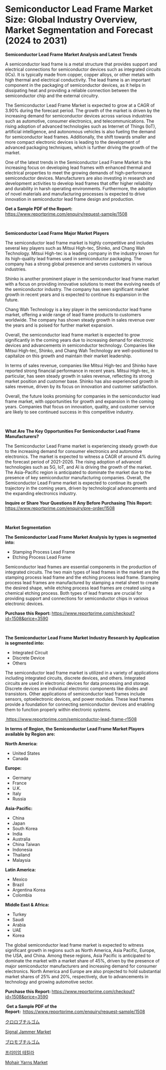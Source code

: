 <p><h1>Semiconductor Lead Frame Market Size: Global Industry Overview, Market Segmentation and Forecast (2024 to 2031)</h1></p><p><strong>Semiconductor Lead Frame Market Analysis and Latest Trends</strong></p>
<p><p>A semiconductor lead frame is a metal structure that provides support and electrical connections for semiconductor devices such as integrated circuits (ICs). It is typically made from copper, copper alloys, or other metals with high thermal and electrical conductivity. The lead frame is an important component in the packaging of semiconductor devices, as it helps in dissipating heat and providing a reliable connection between the semiconductor chip and the external circuitry.</p><p>The Semiconductor Lead Frame Market is expected to grow at a CAGR of 3.90% during the forecast period. The growth of the market is driven by the increasing demand for semiconductor devices across various industries such as automotive, consumer electronics, and telecommunications. The rising adoption of advanced technologies such as Internet of Things (IoT), artificial intelligence, and autonomous vehicles is also fueling the demand for semiconductor lead frames. Additionally, the shift towards smaller and more compact electronic devices is leading to the development of advanced packaging techniques, which is further driving the growth of the market.</p><p>One of the latest trends in the Semiconductor Lead Frame Market is the increasing focus on developing lead frames with enhanced thermal and electrical properties to meet the growing demands of high-performance semiconductor devices. Manufacturers are also investing in research and development activities to develop lead frames that offer higher reliability and durability in harsh operating environments. Furthermore, the adoption of novel materials and manufacturing processes is expected to drive innovation in semiconductor lead frame design and production.</p></p>
<p><strong>Get a Sample PDF of the Report:&nbsp;</strong> <a href="https://www.reportprime.com/enquiry/request-sample/1508">https://www.reportprime.com/enquiry/request-sample/1508</a></p>
<p>&nbsp;</p>
<p><strong>Semiconductor Lead Frame Major Market Players</strong></p>
<p><p>The semiconductor lead frame market is highly competitive and includes several key players such as Mitsui High-tec, Shinko, and Chang Wah Technology. Mitsui High-tec is a leading company in the industry known for its high-quality lead frames used in semiconductor packaging. The company has a strong global presence and serves customers in various industries.</p><p>Shinko is another prominent player in the semiconductor lead frame market with a focus on providing innovative solutions to meet the evolving needs of the semiconductor industry. The company has seen significant market growth in recent years and is expected to continue its expansion in the future.</p><p>Chang Wah Technology is a key player in the semiconductor lead frame market, offering a wide range of lead frame products to customers worldwide. The company has shown steady growth in sales revenue over the years and is poised for further market expansion.</p><p>Overall, the semiconductor lead frame market is expected to grow significantly in the coming years due to increasing demand for electronic devices and advancements in semiconductor technology. Companies like Mitsui High-tec, Shinko, and Chang Wah Technology are well-positioned to capitalize on this growth and maintain their market leadership.</p><p>In terms of sales revenue, companies like Mitsui High-tec and Shinko have reported strong financial performance in recent years. Mitsui High-tec, in particular, has seen steady growth in sales revenue, reflecting its strong market position and customer base. Shinko has also experienced growth in sales revenue, driven by its focus on innovation and customer satisfaction.</p><p>Overall, the future looks promising for companies in the semiconductor lead frame market, with opportunities for growth and expansion in the coming years. Companies that focus on innovation, quality, and customer service are likely to see continued success in this competitive industry.</p></p>
<p>&nbsp;</p>
<p><strong>What Are The Key Opportunities For Semiconductor Lead Frame Manufacturers?</strong></p>
<p><p>The Semiconductor Lead Frame market is experiencing steady growth due to the increasing demand for consumer electronics and automotive electronics. The market is expected to witness a CAGR of around 4% during the forecast period of 2021-2026. The rising adoption of advanced technologies such as 5G, IoT, and AI is driving the growth of the market. The Asia-Pacific region is anticipated to dominate the market due to the presence of key semiconductor manufacturing companies. Overall, the Semiconductor Lead Frame market is expected to continue its growth trajectory in the coming years, driven by technological advancements and the expanding electronics industry.</p></p>
<p><strong>Inquire or Share Your Questions If Any Before Purchasing This Report:</strong> <a href="https://www.reportprime.com/enquiry/pre-order/1508">https://www.reportprime.com/enquiry/pre-order/1508</a></p>
<p>&nbsp;</p>
<p><strong>Market Segmentation</strong></p>
<p><strong>The Semiconductor Lead Frame Market Analysis by types is segmented into:</strong></p>
<p><ul><li>Stamping Process Lead Frame</li><li>Etching Process Lead Frame</li></ul></p>
<p><p>Semiconductor lead frames are essential components in the production of integrated circuits. The two main types of lead frames in the market are the stamping process lead frame and the etching process lead frame. Stamping process lead frames are manufactured by stamping a metal sheet to create the desired shape, while etching process lead frames are created using a chemical etching process. Both types of lead frames are crucial for providing support and connections for semiconductor chips in various electronic devices.</p></p>
<p><strong>Purchase this Report:&nbsp;</strong><a href="https://www.reportprime.com/checkout?id=1508&price=3590">https://www.reportprime.com/checkout?id=1508&price=3590</a></p>
<p>&nbsp;</p>
<p><strong>The Semiconductor Lead Frame Market Industry Research by Application is segmented into:</strong></p>
<p><ul><li>Integrated Circuit</li><li>Discrete Device</li><li>Others</li></ul></p>
<p><p>The semiconductor lead frame market is utilized in a variety of applications including integrated circuits, discrete devices, and others. Integrated circuits are used in electronic devices for data processing and storage. Discrete devices are individual electronic components like diodes and transistors. Other applications of semiconductor lead frames include sensors, optoelectronic devices, and power modules. These lead frames provide a foundation for connecting semiconductor devices and enabling them to function properly within electronic systems.</p></p>
<p><a href="https://www.reportprime.com/semiconductor-lead-frame-r1508">&nbsp;https://www.reportprime.com/semiconductor-lead-frame-r1508</a></p>
<p><strong>In terms of Region, the Semiconductor Lead Frame Market Players available by Region are:</strong></p>
<p>
    <p> <strong> North America: </strong>
        <ul>
            <li>United States</li>
            <li>Canada</li>
        </ul>
        </p> 
    <p> <strong> Europe: </strong>
        <ul>
            <li>Germany</li>
            <li>France</li>
            <li>U.K.</li>
            <li>Italy</li>
            <li>Russia</li>
        </ul>
        </p> 
    <p> <strong> Asia-Pacific: </strong>
        <ul>
            <li>China</li>
            <li>Japan</li>
            <li>South Korea</li>
            <li>India</li>
            <li>Australia</li>
            <li>China Taiwan</li>
            <li>Indonesia</li>
            <li>Thailand</li>
            <li>Malaysia</li>
        </ul>
        </p> 
    <p> <strong> Latin America: </strong>
        <ul>
            <li>Mexico</li>
            <li>Brazil</li>
            <li>Argentina Korea</li>
            <li>Colombia</li>
        </ul>
        </p> 
    <p> <strong> Middle East & Africa: </strong>
        <ul>
            <li>Turkey</li>
            <li>Saudi</li>
            <li>Arabia</li>
            <li>UAE</li>
            <li>Korea</li>
        </ul>
    </p>
    </p>
<p><p>The global semiconductor lead frame market is expected to witness significant growth in regions such as North America, Asia Pacific, Europe, the USA, and China. Among these regions, Asia Pacific is anticipated to dominate the market with a market share of 45%, driven by the presence of major semiconductor manufacturers and increasing demand for consumer electronics. North America and Europe are also projected to hold substantial market shares of 25% and 20%, respectively, due to advancements in technology and growing automotive sector.</p></p>
<p><strong>Purchase this Report: </strong><a href="https://www.reportprime.com/checkout?id=1508&price=3590">https://www.reportprime.com/checkout?id=1508&price=3590</a></p>
<p>&nbsp;<strong>Get a Sample PDF of the Report:&nbsp;&nbsp;</strong><a href="https://www.reportprime.com/enquiry/request-sample/1508">https://www.reportprime.com/enquiry/request-sample/1508</a></p>
<p><strong></strong></p>
<p><p><a href="https://github.com/dathomson6534/Market-Research-Report-List-1/blob/main/223901671247.md">クロロブチルゴム</a></p><p><a href="https://github.com/fiixsa/Market-Research-Report-List-2/blob/main/signal-jammer-market.md">Signal Jammer Market</a></p><p><a href="https://github.com/AriMuller2009/Market-Research-Report-List-1/blob/main/839922171246.md">ブロモブチルゴム</a></p><p><a href="https://github.com/TimmyMann6767/Market-Research-Report-List-1/blob/main/619594968719.md">프리미엄 테킬라</a></p><p><a href="https://issuu.com/reportprime-2/docs/mohair-yarns-market-size-2030.pptx">Mohair Yarns Market</a></p></p>